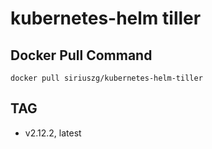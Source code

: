 # kubernetes-helm tiller

## Docker Pull Command

`docker pull siriuszg/kubernetes-helm-tiller`

## TAG

* v2.12.2, latest